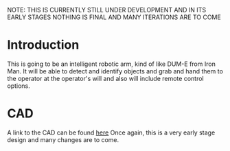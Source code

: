NOTE: THIS IS CURRENTLY STILL UNDER DEVELOPMENT AND IN ITS EARLY STAGES NOTHING IS FINAL AND MANY ITERATIONS ARE TO COME
# Introduction
This is going to be an intelligent robotic arm, kind of like DUM-E from Iron Man. It will be able to detect and identify objects and grab and hand them to the operator at the operator's will and also will include remote control options.
# CAD
A link to the CAD can be found [here](https://cad.onshape.com/documents/e634e3c83dc6f97f968333e4/w/09e947600ad09e1edd4c4a6c/e/380ddc9534ca3473e67daae4) Once again, this is a very early stage design and many changes are to come.
